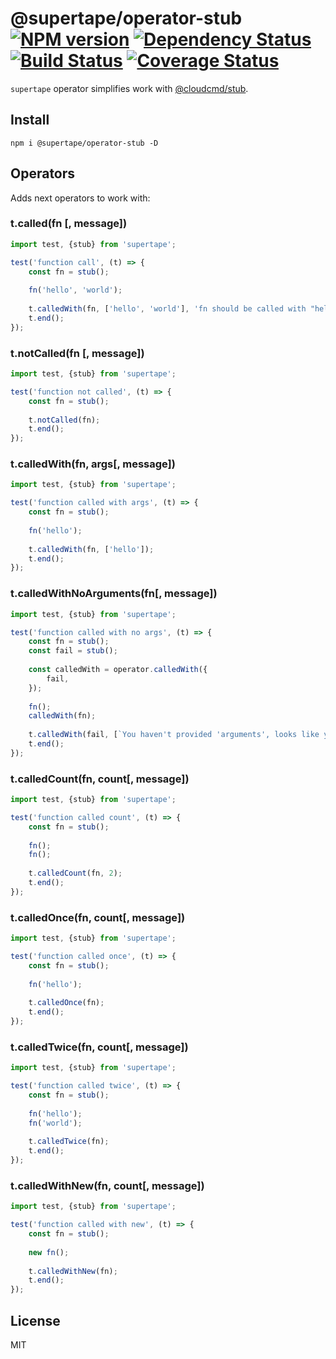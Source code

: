# @supertape/operator-stub [![NPM version][NPMIMGURL]][NPMURL] [![Dependency Status][DependencyStatusIMGURL]][DependencyStatusURL] [![Build Status][BuildStatusIMGURL]][BuildStatusURL] [![Coverage Status][CoverageIMGURL]][CoverageURL]

[NPMIMGURL]: https://img.shields.io/npm/v/supertape.svg?style=flat&longCache=true
[BuildStatusIMGURL]: https://img.shields.io/travis/coderaiser/supertape/master.svg?style=flat&longCache=true
[DependencyStatusIMGURL]: https://img.shields.io/david/coderaiser/supertape.svg?style=flat&longCache=true
[NPMURL]: https://npmjs.org/package/supertape "npm"
[BuildStatusURL]: https://travis-ci.org/coderaiser/supertape "Build Status"
[DependencyStatusURL]: https://david-dm.org/coderaiser/supertape "Dependency Status"
[CoverageURL]: https://coveralls.io/github/coderaiser/supertape?branch=master
[CoverageIMGURL]: https://coveralls.io/repos/coderaiser/supertape/badge.svg?branch=master&service=github

`supertape` operator simplifies work with [@cloudcmd/stub](https://github.com/cloudcmd/stub).

## Install

```
npm i @supertape/operator-stub -D
```

## Operators

Adds next operators to work with:

### t.called(fn [, message])
```js
import test, {stub} from 'supertape';

test('function call', (t) => {
    const fn = stub();
    
    fn('hello', 'world');
    
    t.calledWith(fn, ['hello', 'world'], 'fn should be called with "hello", "world"');
    t.end();
});
```
### t.notCalled(fn [, message])
```js
import test, {stub} from 'supertape';

test('function not called', (t) => {
    const fn = stub();
    
    t.notCalled(fn);
    t.end();
});
```
### t.calledWith(fn, args[, message])
```js
import test, {stub} from 'supertape';

test('function called with args', (t) => {
    const fn = stub();
    
    fn('hello');
    
    t.calledWith(fn, ['hello']);
    t.end();
});
```
### t.calledWithNoArguments(fn[, message])
```js
import test, {stub} from 'supertape';

test('function called with no args', (t) => {
    const fn = stub();
    const fail = stub();
    
    const calledWith = operator.calledWith({
        fail,
    });
    
    fn();
    calledWith(fn);
    
    t.calledWith(fail, [`You haven't provided 'arguments', looks like you need 't.calledWithNoArgs()'`]);
    t.end();
});
```
### t.calledCount(fn, count[, message])
```js
import test, {stub} from 'supertape';

test('function called count', (t) => {
    const fn = stub();
    
    fn();
    fn();
    
    t.calledCount(fn, 2);
    t.end();
});
```
### t.calledOnce(fn, count[, message])
```js
import test, {stub} from 'supertape';

test('function called once', (t) => {
    const fn = stub();
    
    fn('hello');
    
    t.calledOnce(fn);
    t.end();
});
```
### t.calledTwice(fn, count[, message])
```js
import test, {stub} from 'supertape';

test('function called twice', (t) => {
    const fn = stub();
    
    fn('hello');
    fn('world');
    
    t.calledTwice(fn);
    t.end();
});
```
### t.calledWithNew(fn, count[, message])
```js
import test, {stub} from 'supertape';

test('function called with new', (t) => {
    const fn = stub();
    
    new fn();
    
    t.calledWithNew(fn);
    t.end();
});
```

## License

MIT
